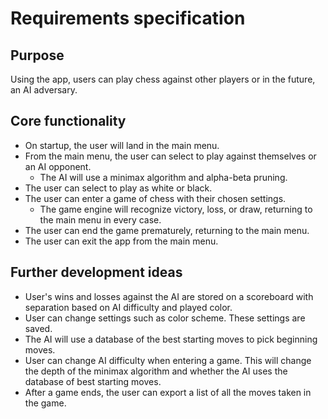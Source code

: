 # Requirements specification
## Purpose
Using the app, users can play chess against other players or in the future, an AI adversary.

## Core functionality
- On startup, the user will land in the main menu.
- From the main menu, the user can select to play against themselves or an AI opponent.
  - The AI will use a minimax algorithm and alpha-beta pruning.
- The user can select to play as white or black.
- The user can enter a game of chess with their chosen settings.
  - The game engine will recognize victory, loss, or draw, returning to the main menu in every case.
- The user can end the game prematurely, returning to the main menu.
- The user can exit the app from the main menu.

## Further development ideas
- User's wins and losses against the AI are stored on a scoreboard with separation based on AI difficulty and played color.
- User can change settings such as color scheme. These settings are saved.
- The AI will use a database of the best starting moves to pick beginning moves.
- User can change AI difficulty when entering a game. This will change the depth of the minimax algorithm and whether the AI uses the database of best starting moves.
- After a game ends, the user can export a list of all the moves taken in the game.
